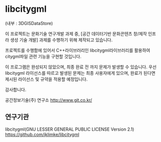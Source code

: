libcitygml
=======
(내부 : 3DGISDataStore)

이 프로젝트는 문화기술 연구개발 과제 중, [공간 데이터기반 문화콘텐츠 창/제작 인프라 생성 기술 개발] 과제를 수행하기 위해 제작되고 있습니다. 

프로젝트를 수행함에 있어서 C++라이브러리인 libcitygml라이브러리를 활용하여 citygml파일 관련 기능을 구현할 것입니다.

이 프로그램은 완성되지 않았으며, 최종 완료 전 까지 문제가 발생할 수 있습니다. 우선 libcitygml 라이선스를 따르고 발생된 문제는 최종 사용자에게 있으며, 완료가 된다면 제시된 라이선스 및 규약을 적용할 예정입니다.

감사합니다.

공간정보기술(주) 연구소 <link>http://www.git.co.kr/  


연구기관
---

libcitygml(GNU LESSER GENERAL PUBLIC LICENSE Version 2.1) <link>https://github.com/jklimke/libcitygml
  

